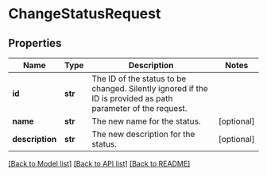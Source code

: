 # ChangeStatusRequest

## Properties
Name | Type | Description | Notes
------------ | ------------- | ------------- | -------------
**id** | **str** | The ID of the status to be changed. Silently ignored if the ID is provided as path parameter of the request. | 
**name** | **str** | The new name for the status. | [optional] 
**description** | **str** | The new description for the status. | [optional] 

[[Back to Model list]](../README.md#documentation-for-models) [[Back to API list]](../README.md#documentation-for-api-endpoints) [[Back to README]](../README.md)


